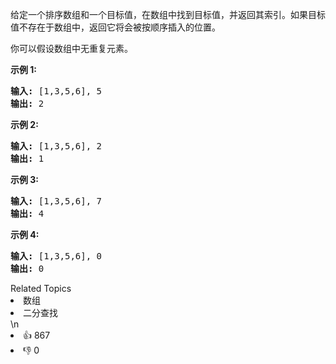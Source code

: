 <p>给定一个排序数组和一个目标值，在数组中找到目标值，并返回其索引。如果目标值不存在于数组中，返回它将会被按顺序插入的位置。</p>

<p>你可以假设数组中无重复元素。</p>

<p><strong>示例 1:</strong></p>

<pre><strong>输入:</strong> [1,3,5,6], 5
<strong>输出:</strong> 2
</pre>

<p><strong>示例&nbsp;2:</strong></p>

<pre><strong>输入:</strong> [1,3,5,6], 2
<strong>输出:</strong> 1
</pre>

<p><strong>示例 3:</strong></p>

<pre><strong>输入:</strong> [1,3,5,6], 7
<strong>输出:</strong> 4
</pre>

<p><strong>示例 4:</strong></p>

<pre><strong>输入:</strong> [1,3,5,6], 0
<strong>输出:</strong> 0
</pre>
<div><div>Related Topics</div><div><li>数组</li><li>二分查找</li></div></div>\n<div><li>👍 867</li><li>👎 0</li></div>